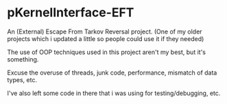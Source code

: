 # pKernelInterface-EFT

An (External) Escape From Tarkov Reversal project. (One of my older projects which i updated a little so people could use it if they needed)

The use of OOP techniques used in this project aren't my best, but it's something.

Excuse the overuse of threads, junk code, performance, mismatch of data types, etc.

I've also left some code in there that i was using for testing/debugging, etc.
